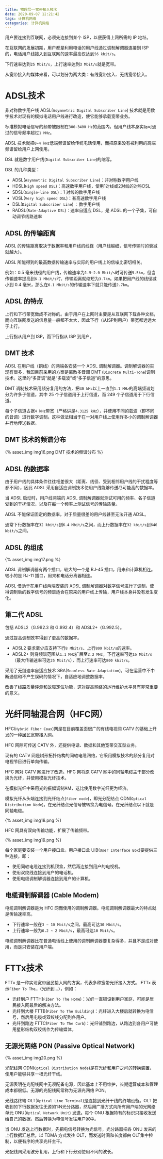```yaml
---
title: 物理层——宽带接入技术
date: 2020-09-07 12:21:42
tags: 计算机网络
categories: 计算机网络
---
```


用户要连接到互联网，必须先连接到某个 ISP，以便获得上网所需的 IP 地址。

在互联网的发展初期，用户都是利用电话的用户线通过调制解调器连接到 ISP 的，电话用户线接入到互联网的速率最高仅达到`56 kbit/s`。

下行速率达到`25 Mbit/s`，上行速率达到`3 Mbit/s`就是宽带。

从宽带接入的媒体来看，可以划分为两大类：有线宽带接入、无线宽带接入。
# ADSL技术
非对称数字用户线 ADSL(`Asymmetric Digital Subscriber Line`) 技术就是用数字技术对现有的模拟电话用户线进行改造，使它能够承载宽带业务。

标准模拟电话信号的频带被限制在`300~3400 Hz`的范围内，但用户线本身实际可通过的信号频率超过`1 MHz`。

ADSL 技术就把`0~4 kHz`低端频谱留给传统电话使用，而把原来没有被利用的高端频谱留给用户上网使用。

DSL 就是数字用户线(`Digital Subscriber Line`)的缩写。

DSL 的几种类型：
* ADSL(`Asymmetric Digital Subscriber Line`)：非对称数字用户线
* HDSL(`High speed DSL`)：高速数字用户线，使用1对线或2对线的对称DSL
* SDSL(`Single-line DSL`)：1 对线的数字用户线
* VDSL(`Very high speed DSL`)：甚高速数字用户线
* DSL(`Digital Subscriber Line`) ：数字用户线
* RADSL(`Rate-Adaptive DSL`)：速率自适应 DSL，是 ADSL 的一个子集，可自动调节线路速率

## ADSL 的传输距离
ADSL 的传输距离取决于数据率和用户线的线径（用户线越细，信号传输时的衰减就越大）。

ADSL 所能得到的最高数据传输速率与实际的用户线上的信噪比密切相关。

例如：0.5 毫米线径的用户线，传输速率为`1.5~2.0 Mbit/s`时可传送`5.5km`，但当传输速率提高到`6.1 Mbit/s`时，传输距离就缩短为`3.7km`。如果把用户线的线径减小到 0.4 毫米，那么在`6.1 Mbit/s`的传输速率下就只能传送`2.7km`。
## ADSL 的特点
上行和下行带宽做成不对称的。由于用户在上网时主要是从互联网下载各种文档，而向互联网发送的信息量一般都不太大，因此下行（从ISP到用户）带宽都远远大于上行。

上行指从用户到 ISP，而下行指从 ISP 到用户。
## DMT 技术
ADSL 在用户线（铜线）的两端各安装一个 ADSL 调制解调器。调制解调器的实现有很多，我国目前采用的方案是离散多音调 DMT (`Discrete Multi-Tone`)调制技术。这里的“多音调”就是“多载波”或“多子信道”的意思。

DMT 调制技术采用频分复用的方法，把`40 kHz`以上一直到`1.1 MHz`的高端频谱划分为许多子信道，其中 25 个子信道用于上行信道，而 249 个子信道用于下行信道。

每个子信道占据`4 kHz`带宽（严格讲是`4.3125 kHz`），并使用不同的载波（即不同的音调）进行数字调制。这种做法相当于在一对用户线上使用许多小的调制解调器并行地传送数据。
## DMT 技术的频谱分布

{% asset_img img16.png DMT 技术的频谱分布 %}

## ADSL 的数据率
由于用户线的具体条件往往相差很大（距离、线径、受到相邻用户线的干扰程度等都不同），因此 ADSL 采用自适应调制技术使用户线能够传送尽可能高的数据率。

当 ADSL 启动时，用户线两端的 ADSL 调制解调器就测试可用的频率、各子信道受到的干扰情况，以及在每一个频率上测试信号的传输质量。

ADSL 不能保证固定的数据率。对于质量很差的用户线甚至无法开通 ADSL。

通常下行数据率在`32 kbit/s`到`6.4 Mbit/s`之间，而上行数据率在`32 kbit/s`到`640 kbit/s`之间。
## ADSL 的组成

{% asset_img img17.png %}

ADSL 调制解调器有两个插口，较大的一个是 RJ-45 插口，用来和计算机相连。较小的是 RJ-11 插口，用来和电话分离器相连。

ADSL 借助于在用户线两端安装的 ADSL 调制解调器对数字信号进行了调制，使得调制后的数字信号的频谱适合在原来的用户线上传输，用户线本身并没有发生变化。
## 第二代 ADSL 
包括 ADSL2（G.992.3 和 G.992.4）和 ADSL2+（G.992.5）。

通过提高调制效率得到了更高的数据率。
* ADSL2 要求至少应支持下行`8 Mbit/s`、上行`800 kbit/s`的速率。
* ADSL2+ 则将频谱范围从`1.1 MHz`扩展至`2.2 MHz`，下行速率可达`16 Mbit/s`（最大传输速率可达`25 Mbit/s`），而上行速率可达`800 kbit/s`。

采用了无缝速率自适应技术 SRA(`Seamless Rate Adaptation`)，可在运营中不中断通信和不产生误码的情况下，自适应地调整数据率。

改善了线路质量评测和故障定位功能，这对提高网络的运行维护水平具有非常重要的意义。
# 光纤同轴混合网（HFC网）
HFC(`Hybrid Fiber Coax`)网是在目前覆盖面很广的有线电视网 CATV 的基础上开发的一种居民宽带接入网。

HFC 网除可传送 CATV 外，还提供电话、数据和其他宽带交互型业务。

现有的 CATV 网是树形拓扑结构的同轴电缆网络，它采用模拟技术的频分复用对电视节目进行单向传输。

HFC 网对 CATV 网进行了改造。HFC 网将原 CATV 网中的同轴电缆主干部分改换为光纤，并使用模拟光纤技术。

在模拟光纤中采用光的振幅调制AM，这比使用数字光纤更为经济。

模拟光纤从头端连接到光纤结点(`fiber node`)，即光分配结点 ODN(`Optical Distribution Node`)。在光纤结点光信号被转换为电信号。在光纤结点以下就是同轴电缆。

{% asset_img img18.png %}

HFC 网具有双向传输功能，扩展了传输频带。

{% asset_img img19.png %}

每个家庭要安装一个用户接口盒。用户接口盒 UIB(`User Interface Box`)要提供三种连接，即：
* 使用同轴电缆连接到机顶盒，然后再连接到用户的电视机。
* 使用双绞线连接到用户的电话机。
* 使用电缆调制解调器连接到用户的计算机。

## 电缆调制解调器 (Cable Modem) 
电缆调制解调器是为 HFC 网而使用的调制解调器。电缆调制解调器最大的特点就是传输速率高。
* 下行速率一般在`3 ~ 10 Mbit/s`之间，最高可达`30 Mbit/s`。
* 上行速率一般为`0.2 ~ 2 Mbit/s`，最高可达`10 Mbit/s`。

电缆调制解调器比在普通电话线上使用的调制解调器要复杂得多，并且不是成对使用，而是只安装在用户端。 
# FTTx技术
FTTx 是一种实现宽带居民接入网的方案，代表多种宽带光纤接入方式。
FTTx 表示`Fiber To The…`（光纤到…），例如：
* 光纤到户 FTTH(`Fiber To The Home`)：光纤一直铺设到用户家庭，可能是居民接入网最后的解决方法。
* 光纤到大楼 FTTB(`Fiber To The Building`)：光纤进入大楼后就转换为电信号，然后用电缆或双绞线分配到各用户。
* 光纤到路边 FTTC(`Fiber To The Curb`)：光纤铺到路边，从路边到各用户可使用星形结构双绞线作为传输媒体。

## 无源光网络 PON (Passive Optical Network)

{% asset_img img20.png %}

光配线网 ODN(`Optical Distribution Node`)是在光纤和用户之间的转换装置，使用户能够共享一根光纤干线。

无源表明在光配线网中无须配备电源，因此基本上不用维护，长期运营成本和管理成本都很低。无源的光配线网常称为无源光网络 PON。

光线路终端 OLT(`Optical Line Terminal`)是连接到光纤干线的终端设备。OLT 把收到的下行数据发往无源的1:N光分路器，然后用广播方式向所有用户端的光网络单元 ONU(`Optical Network Unit`) 发送。每个 ONU 根据特有的标识只接收发送给自己的数据，然后转换为电信号发往用户家中。

当 ONU 发送上行数据时，先把电信号转换为光信号，光分路器把各 ONU 发来的上行数据汇总后，以 TDMA 方式发往 OLT，而发送时间和长度都由 OLT集中控制，以便有序的共享光纤主干。

光配线网采用波分复用，上行和下行分别使用不同的波长。
